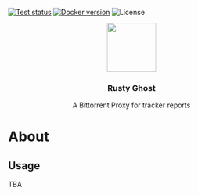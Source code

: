 [![Test status](https://img.shields.io/github/actions/workflow/status/sytten/rusty-ghost/test.yaml?style=for-the-badge)](https://github.com/Sytten/rusty-ghost/actions/workflows/test.yaml)
[![Docker version](https://img.shields.io/docker/v/sytten/rusty-ghost?style=for-the-badge&label=Docker&color=blue)](https://hub.docker.com/r/sytten/rusty-ghost)
![License](https://img.shields.io/badge/LICENSE-MIT-green?style=for-the-badge)

<p align="center">
  <img src="https://github.com/Sytten/rusty-ghost/assets/2366731/7124cadd-2f00-4b9d-9b5a-2657b2fabbdf" width="100"/>

  <h3 align="center">Rusty Ghost</h3>

  <p align="center">
    A Bittorrent Proxy for tracker reports
  </p>
</p>

# About

## Usage

TBA
